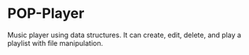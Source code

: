 # POP-Player
Music player using data structures. It can create, edit, delete, and play a playlist with file manipulation.
